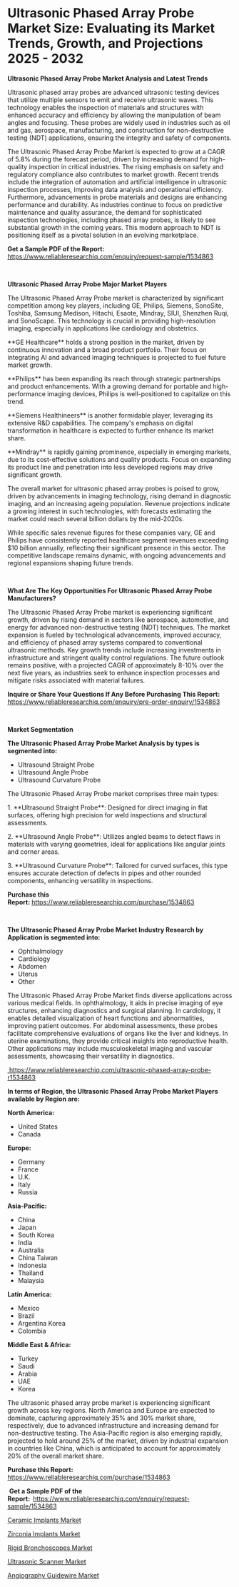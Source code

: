 <p><h1>Ultrasonic Phased Array Probe Market Size: Evaluating its Market Trends, Growth, and Projections 2025 - 2032</h1></p><p><strong>Ultrasonic Phased Array Probe Market Analysis and Latest Trends</strong></p>
<p><p>Ultrasonic phased array probes are advanced ultrasonic testing devices that utilize multiple sensors to emit and receive ultrasonic waves. This technology enables the inspection of materials and structures with enhanced accuracy and efficiency by allowing the manipulation of beam angles and focusing. These probes are widely used in industries such as oil and gas, aerospace, manufacturing, and construction for non-destructive testing (NDT) applications, ensuring the integrity and safety of components.</p><p>The Ultrasonic Phased Array Probe Market is expected to grow at a CAGR of 5.8% during the forecast period, driven by increasing demand for high-quality inspection in critical industries. The rising emphasis on safety and regulatory compliance also contributes to market growth. Recent trends include the integration of automation and artificial intelligence in ultrasonic inspection processes, improving data analysis and operational efficiency. Furthermore, advancements in probe materials and designs are enhancing performance and durability. As industries continue to focus on predictive maintenance and quality assurance, the demand for sophisticated inspection technologies, including phased array probes, is likely to see substantial growth in the coming years. This modern approach to NDT is positioning itself as a pivotal solution in an evolving marketplace.</p></p>
<p><strong>Get a Sample PDF of the Report:&nbsp;</strong> <a href="https://www.reliableresearchiq.com/enquiry/request-sample/1534863?utm_campaign=1141&utm_medium=2&utm_source=Github&utm_content=ia&utm_term=03032025&utm_id=ultrasonic-phased-array-probe">https://www.reliableresearchiq.com/enquiry/request-sample/1534863</a></p>
<p>&nbsp;</p>
<p><strong>Ultrasonic Phased Array Probe Major Market Players</strong></p>
<p><p>The Ultrasonic Phased Array Probe market is characterized by significant competition among key players, including GE, Philips, Siemens, SonoSite, Toshiba, Samsung Medison, Hitachi, Esaote, Mindray, SIUI, Shenzhen Ruqi, and SonoScape. This technology is crucial in providing high-resolution imaging, especially in applications like cardiology and obstetrics.</p><p>**GE Healthcare** holds a strong position in the market, driven by continuous innovation and a broad product portfolio. Their focus on integrating AI and advanced imaging techniques is projected to fuel future market growth.</p><p>**Philips** has been expanding its reach through strategic partnerships and product enhancements. With a growing demand for portable and high-performance imaging devices, Philips is well-positioned to capitalize on this trend.</p><p>**Siemens Healthineers** is another formidable player, leveraging its extensive R&D capabilities. The company's emphasis on digital transformation in healthcare is expected to further enhance its market share.</p><p>**Mindray** is rapidly gaining prominence, especially in emerging markets, due to its cost-effective solutions and quality products. Focus on expanding its product line and penetration into less developed regions may drive significant growth.</p><p>The overall market for ultrasonic phased array probes is poised to grow, driven by advancements in imaging technology, rising demand in diagnostic imaging, and an increasing ageing population. Revenue projections indicate a growing interest in such technologies, with forecasts estimating the market could reach several billion dollars by the mid-2020s.</p><p>While specific sales revenue figures for these companies vary, GE and Philips have consistently reported healthcare segment revenues exceeding $10 billion annually, reflecting their significant presence in this sector. The competitive landscape remains dynamic, with ongoing advancements and regional expansions shaping future trends.</p></p>
<p>&nbsp;</p>
<p><strong>What Are The Key Opportunities For Ultrasonic Phased Array Probe Manufacturers?</strong></p>
<p><p>The Ultrasonic Phased Array Probe market is experiencing significant growth, driven by rising demand in sectors like aerospace, automotive, and energy for advanced non-destructive testing (NDT) techniques. The market expansion is fueled by technological advancements, improved accuracy, and efficiency of phased array systems compared to conventional ultrasonic methods. Key growth trends include increasing investments in infrastructure and stringent quality control regulations. The future outlook remains positive, with a projected CAGR of approximately 8-10% over the next five years, as industries seek to enhance inspection processes and mitigate risks associated with material failures.</p></p>
<p><strong>Inquire or Share Your Questions If Any Before Purchasing This Report:</strong> <a href="https://www.reliableresearchiq.com/enquiry/pre-order-enquiry/1534863?utm_campaign=1141&utm_medium=2&utm_source=Github&utm_content=ia&utm_term=03032025&utm_id=ultrasonic-phased-array-probe">https://www.reliableresearchiq.com/enquiry/pre-order-enquiry/1534863</a></p>
<p>&nbsp;</p>
<p><strong>Market Segmentation</strong></p>
<p><strong>The Ultrasonic Phased Array Probe Market Analysis by types is segmented into:</strong></p>
<p><ul><li>Ultrasound Straight Probe</li><li>Ultrasound Angle Probe</li><li>Ultrasound Curvature Probe</li></ul></p>
<p><p>The Ultrasonic Phased Array Probe market comprises three main types: </p><p>1. **Ultrasound Straight Probe**: Designed for direct imaging in flat surfaces, offering high precision for weld inspections and structural assessments.</p><p>   </p><p>2. **Ultrasound Angle Probe**: Utilizes angled beams to detect flaws in materials with varying geometries, ideal for applications like angular joints and corner areas.</p><p>3. **Ultrasound Curvature Probe**: Tailored for curved surfaces, this type ensures accurate detection of defects in pipes and other rounded components, enhancing versatility in inspections.</p></p>
<p><strong>Purchase this Report:&nbsp;</strong><a href="https://www.reliableresearchiq.com/purchase/1534863?utm_campaign=1141&utm_medium=2&utm_source=Github&utm_content=ia&utm_term=03032025&utm_id=ultrasonic-phased-array-probe">https://www.reliableresearchiq.com/purchase/1534863</a></p>
<p>&nbsp;</p>
<p><strong>The Ultrasonic Phased Array Probe Market Industry Research by Application is segmented into:</strong></p>
<p><ul><li>Ophthalmology</li><li>Cardiology</li><li>Abdomen</li><li>Uterus</li><li>Other</li></ul></p>
<p><p>The Ultrasonic Phased Array Probe Market finds diverse applications across various medical fields. In ophthalmology, it aids in precise imaging of eye structures, enhancing diagnostics and surgical planning. In cardiology, it enables detailed visualization of heart functions and abnormalities, improving patient outcomes. For abdominal assessments, these probes facilitate comprehensive evaluations of organs like the liver and kidneys. In uterine examinations, they provide critical insights into reproductive health. Other applications may include musculoskeletal imaging and vascular assessments, showcasing their versatility in diagnostics.</p></p>
<p><a href="https://www.reliableresearchiq.com/ultrasonic-phased-array-probe-r1534863?utm_campaign=1141&utm_medium=2&utm_source=Github&utm_content=ia&utm_term=03032025&utm_id=ultrasonic-phased-array-probe">&nbsp;https://www.reliableresearchiq.com/ultrasonic-phased-array-probe-r1534863</a></p>
<p><strong>In terms of Region, the Ultrasonic Phased Array Probe Market Players available by Region are:</strong></p>
<p>
    <p> <strong> North America: </strong>
        <ul>
            <li>United States</li>
            <li>Canada</li>
        </ul>
        </p> 
    <p> <strong> Europe: </strong>
        <ul>
            <li>Germany</li>
            <li>France</li>
            <li>U.K.</li>
            <li>Italy</li>
            <li>Russia</li>
        </ul>
        </p> 
    <p> <strong> Asia-Pacific: </strong>
        <ul>
            <li>China</li>
            <li>Japan</li>
            <li>South Korea</li>
            <li>India</li>
            <li>Australia</li>
            <li>China Taiwan</li>
            <li>Indonesia</li>
            <li>Thailand</li>
            <li>Malaysia</li>
        </ul>
        </p> 
    <p> <strong> Latin America: </strong>
        <ul>
            <li>Mexico</li>
            <li>Brazil</li>
            <li>Argentina Korea</li>
            <li>Colombia</li>
        </ul>
        </p> 
    <p> <strong> Middle East & Africa: </strong>
        <ul>
            <li>Turkey</li>
            <li>Saudi</li>
            <li>Arabia</li>
            <li>UAE</li>
            <li>Korea</li>
        </ul>
    </p>
    </p>
<p><p>The ultrasonic phased array probe market is experiencing significant growth across key regions. North America and Europe are expected to dominate, capturing approximately 35% and 30% market share, respectively, due to advanced infrastructure and increasing demand for non-destructive testing. The Asia-Pacific region is also emerging rapidly, projected to hold around 25% of the market, driven by industrial expansion in countries like China, which is anticipated to account for approximately 20% of the overall market share.</p></p>
<p><strong>Purchase this Report: </strong><a href="https://www.reliableresearchiq.com/purchase/1534863?utm_campaign=1141&utm_medium=2&utm_source=Github&utm_content=ia&utm_term=03032025&utm_id=ultrasonic-phased-array-probe">https://www.reliableresearchiq.com/purchase/1534863</a></p>
<p>&nbsp;<strong>Get a Sample PDF of the Report:&nbsp;&nbsp;</strong><a href="https://www.reliableresearchiq.com/enquiry/request-sample/1534863?utm_campaign=1141&utm_medium=2&utm_source=Github&utm_content=ia&utm_term=03032025&utm_id=ultrasonic-phased-array-probe">https://www.reliableresearchiq.com/enquiry/request-sample/1534863</a></p>
<p><strong></strong></p>
<p><p><a href="https://github.com/anesimazikpd/Market-Research-Report-List-1/blob/main/ceramic-implants-market.md?utm_campaign=1141&utm_medium=2&utm_source=Github&utm_content=ia&utm_term=03032025&utm_id=ultrasonic-phased-array-probe">Ceramic Implants Market</a></p><p><a href="https://github.com/welidaeisya/Market-Research-Report-List-1/blob/main/zirconia-implants-market.md?utm_campaign=1141&utm_medium=2&utm_source=Github&utm_content=ia&utm_term=03032025&utm_id=ultrasonic-phased-array-probe">Zirconia Implants Market</a></p><p><a href="https://github.com/donsonjupa/Market-Research-Report-List-1/blob/main/rigid-bronchoscopes-market.md?utm_campaign=1141&utm_medium=2&utm_source=Github&utm_content=ia&utm_term=03032025&utm_id=ultrasonic-phased-array-probe">Rigid Bronchoscopes Market</a></p><p><a href="https://github.com/zhininzacher/Market-Research-Report-List-1/blob/main/ultrasonic-scanner-market.md?utm_campaign=1141&utm_medium=2&utm_source=Github&utm_content=ia&utm_term=03032025&utm_id=ultrasonic-phased-array-probe">Ultrasonic Scanner Market</a></p><p><a href="https://github.com/sgroitrieu7f/Market-Research-Report-List-1/blob/main/angiography-guidewire-market.md?utm_campaign=1141&utm_medium=2&utm_source=Github&utm_content=ia&utm_term=03032025&utm_id=ultrasonic-phased-array-probe">Angiography Guidewire Market</a></p></p>